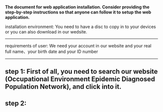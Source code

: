 **The document for web application installation. Consider providing the step-by-step instructions so that anyone can follow it to setup the web application.**


installation environment: You need to have a disc to copy in to your devices or you can also download in our wedsite.
-------------------------------------------------- -------------------------------------------------------------------


requirements of user: We need your account in our website and your real full name、your birth date and your ID number                                                
------------------------- -------------------------------------------------- --------------------------------------------------------------------


step 1: First of all, you need to search our website (Occupational Environment Epidemic Diagnosed Population Network), and click into it.
---------------------------------------------------------------------------------------------------------------------


step 2:
 ---------------------------------------------------------------------------------------------------------------------
